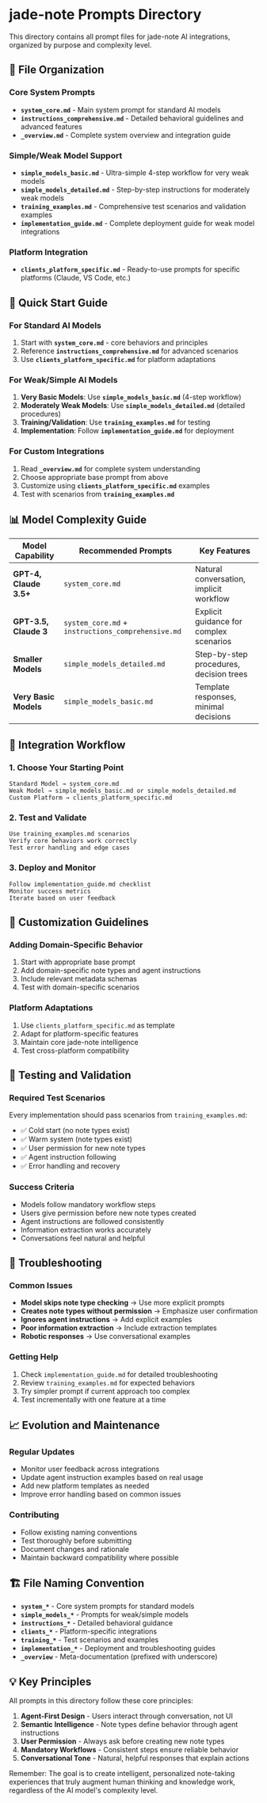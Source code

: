 # jade-note Prompts Directory

This directory contains all prompt files for jade-note AI integrations, organized by purpose and complexity level.

## 📁 File Organization

### Core System Prompts
- **`system_core.md`** - Main system prompt for standard AI models
- **`instructions_comprehensive.md`** - Detailed behavioral guidelines and advanced features
- **`_overview.md`** - Complete system overview and integration guide

### Simple/Weak Model Support
- **`simple_models_basic.md`** - Ultra-simple 4-step workflow for very weak models
- **`simple_models_detailed.md`** - Step-by-step instructions for moderately weak models
- **`training_examples.md`** - Comprehensive test scenarios and validation examples
- **`implementation_guide.md`** - Complete deployment guide for weak model integrations

### Platform Integration
- **`clients_platform_specific.md`** - Ready-to-use prompts for specific platforms (Claude, VS Code, etc.)

## 🎯 Quick Start Guide

### For Standard AI Models
1. Start with **`system_core.md`** - core behaviors and principles
2. Reference **`instructions_comprehensive.md`** for advanced scenarios
3. Use **`clients_platform_specific.md`** for platform adaptations

### For Weak/Simple AI Models
1. **Very Basic Models**: Use **`simple_models_basic.md`** (4-step workflow)
2. **Moderately Weak Models**: Use **`simple_models_detailed.md`** (detailed procedures)
3. **Training/Validation**: Use **`training_examples.md`** for testing
4. **Implementation**: Follow **`implementation_guide.md`** for deployment

### For Custom Integrations
1. Read **`_overview.md`** for complete system understanding
2. Choose appropriate base prompt from above
3. Customize using **`clients_platform_specific.md`** examples
4. Test with scenarios from **`training_examples.md`**

## 📊 Model Complexity Guide

| Model Capability | Recommended Prompts | Key Features |
|-----------------|-------------------|--------------|
| **GPT-4, Claude 3.5+** | `system_core.md` | Natural conversation, implicit workflow |
| **GPT-3.5, Claude 3** | `system_core.md` + `instructions_comprehensive.md` | Explicit guidance for complex scenarios |
| **Smaller Models** | `simple_models_detailed.md` | Step-by-step procedures, decision trees |
| **Very Basic Models** | `simple_models_basic.md` | Template responses, minimal decisions |

## 🔄 Integration Workflow

### 1. Choose Your Starting Point
```
Standard Model → system_core.md
Weak Model → simple_models_basic.md or simple_models_detailed.md
Custom Platform → clients_platform_specific.md
```

### 2. Test and Validate
```
Use training_examples.md scenarios
Verify core behaviors work correctly
Test error handling and edge cases
```

### 3. Deploy and Monitor
```
Follow implementation_guide.md checklist
Monitor success metrics
Iterate based on user feedback
```

## 🎨 Customization Guidelines

### Adding Domain-Specific Behavior
1. Start with appropriate base prompt
2. Add domain-specific note types and agent instructions
3. Include relevant metadata schemas
4. Test with domain-specific scenarios

### Platform Adaptations  
1. Use `clients_platform_specific.md` as template
2. Adapt for platform-specific features
3. Maintain core jade-note intelligence
4. Test cross-platform compatibility

## 🧪 Testing and Validation

### Required Test Scenarios
Every implementation should pass scenarios from `training_examples.md`:
- ✅ Cold start (no note types exist)
- ✅ Warm system (note types exist)  
- ✅ User permission for new note types
- ✅ Agent instruction following
- ✅ Error handling and recovery

### Success Criteria
- Models follow mandatory workflow steps
- Users give permission before new note types created
- Agent instructions are followed consistently
- Information extraction works accurately
- Conversations feel natural and helpful

## 🔧 Troubleshooting

### Common Issues
- **Model skips note type checking** → Use more explicit prompts
- **Creates note types without permission** → Emphasize user confirmation
- **Ignores agent instructions** → Add explicit examples
- **Poor information extraction** → Include extraction templates
- **Robotic responses** → Use conversational examples

### Getting Help
1. Check `implementation_guide.md` for detailed troubleshooting
2. Review `training_examples.md` for expected behaviors
3. Try simpler prompt if current approach too complex
4. Test incrementally with one feature at a time

## 📈 Evolution and Maintenance

### Regular Updates
- Monitor user feedback across integrations
- Update agent instruction examples based on real usage
- Add new platform templates as needed
- Improve error handling based on common issues

### Contributing
- Follow existing naming conventions
- Test thoroughly before submitting
- Document changes and rationale
- Maintain backward compatibility where possible

## 🏗️ File Naming Convention

- **`system_*`** - Core system prompts for standard models
- **`simple_models_*`** - Prompts for weak/simple models
- **`instructions_*`** - Detailed behavioral guidance
- **`clients_*`** - Platform-specific integrations
- **`training_*`** - Test scenarios and examples
- **`implementation_*`** - Deployment and troubleshooting guides
- **`_overview`** - Meta-documentation (prefixed with underscore)

## 💡 Key Principles

All prompts in this directory follow these core principles:

1. **Agent-First Design** - Users interact through conversation, not UI
2. **Semantic Intelligence** - Note types define behavior through agent instructions
3. **User Permission** - Always ask before creating new note types
4. **Mandatory Workflows** - Consistent steps ensure reliable behavior
5. **Conversational Tone** - Natural, helpful responses that explain actions

Remember: The goal is to create intelligent, personalized note-taking experiences that truly augment human thinking and knowledge work, regardless of the AI model's complexity level.